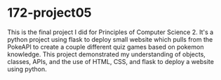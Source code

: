 # 172-project05
This is the final project I did for Principles of Computer Science 2. 
It's a python project using flask to deploy small website which pulls from the PokeAPI to create a couple different quiz games based on pokemon knowledge. 
This project demonstrated my understanding of objects, classes, APIs, and the use of HTML, CSS, and flask to deploy a website using python.
